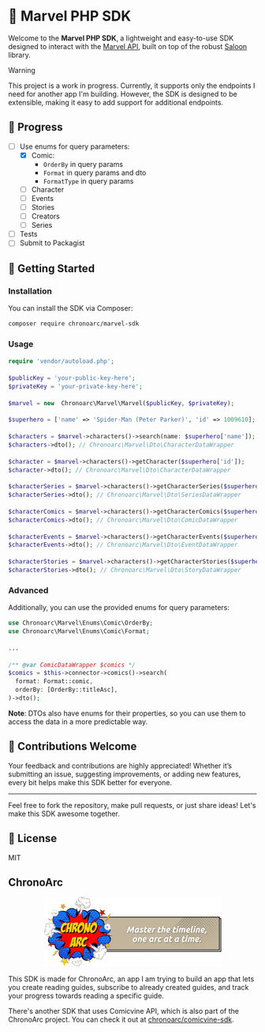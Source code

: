 # 🦸 Marvel PHP SDK

Welcome to the **Marvel PHP SDK**, a lightweight and easy-to-use SDK designed to interact with
the [Marvel API](https://developer.marvel.com/), built on top of the robust [Saloon](https://docs.saloon.dev)
library.

> [!WARNING]
> This project is a work in progress. Currently, it supports only the endpoints I need for another app I'm building.
> However, the SDK is designed to be extensible, making it easy to add support for additional endpoints.

## 🚧 Progress

- [ ] Use enums for query parameters:
    - [x] Comic:
        - `OrderBy` in query params
        - `Format` in query params and dto
        - `FormatType` in query params
    - [ ] Character
    - [ ] Events
    - [ ] Stories
    - [ ] Creators
    - [ ] Series
- [ ] Tests
- [ ] Submit to Packagist

## 🚀 Getting Started

### Installation

You can install the SDK via Composer:

```bash
composer require chronoarc/marvel-sdk
```

### Usage

```php
require 'vendor/autoload.php';

$publicKey = 'your-public-key-here';
$privateKey = 'your-private-key-here';

$marvel = new  Chronoarc\Marvel\Marvel($publicKey, $privateKey);

$superhero = ['name' => 'Spider-Man (Peter Parker)', 'id' => 1009610];

$characters = $marvel->characters()->search(name: $superhero['name']);
$characters->dto(); // Chronoarc\Marvel\Dto\CharacterDataWrapper

$character = $marvel->characters()->getCharacter($superhero['id']);
$character->dto(); // Chronoarc\Marvel\Dto\CharacterDataWrapper

$characterSeries = $marvel->characters()->getCharacterSeries($superhero['id']);
$characterSeries->dto(); // Chronoarc\Marvel\Dto\SeriesDataWrapper

$characterComics = $marvel->characters()->getCharacterComics($superhero['id']);
$characterComics->dto(); // Chronoarc\Marvel\Dto\ComicDataWrapper

$characterEvents = $marvel->characters()->getCharacterEvents($superhero['id']);
$characterEvents->dto(); // Chronoarc\Marvel\Dto\EventDataWrapper

$characterStories = $marvel->characters()->getCharacterStories($superhero['id']);
$characterStories->dto(); // Chronoarc\Marvel\Dto\StoryDataWrapper
```

### Advanced

Additionally, you can use the provided enums for query parameters:

```php  
use Chronoarc\Marvel\Enums\Comic\OrderBy;
use Chronoarc\Marvel\Enums\Comic\Format;

...

/** @var ComicDataWrapper $comics */
$comics = $this->connector->comics()->search(
  format: Format::comic,
  orderBy: [OrderBy::titleAsc],
)->dto();
```

**Note**: DTOs also have enums for their properties, so you can use them to access the data in a more predictable way.

## 🤝 Contributions Welcome

Your feedback and contributions are highly appreciated! Whether it’s submitting an issue, suggesting improvements, or
adding new features, every bit helps make this SDK better for everyone.

---

Feel free to fork the repository, make pull requests, or just share ideas! Let's make this SDK awesome together.

## 📝 License

MIT

## ChronoArc

<p align="center">
<img src="./chronoarc.png" alt="ChronoArc" />
</p>

This SDK is made for ChronoArc, an app I am trying to build an app that lets you create reading guides, subscribe to
already created guides, and track your
progress towards reading a specific guide.

There's another SDK that uses Comicvine API, which is also part of the ChronoArc project. You can check it
out at [chronoarc/comicvine-sdk](https://github.com/fakeheal/comicvine-sdk).